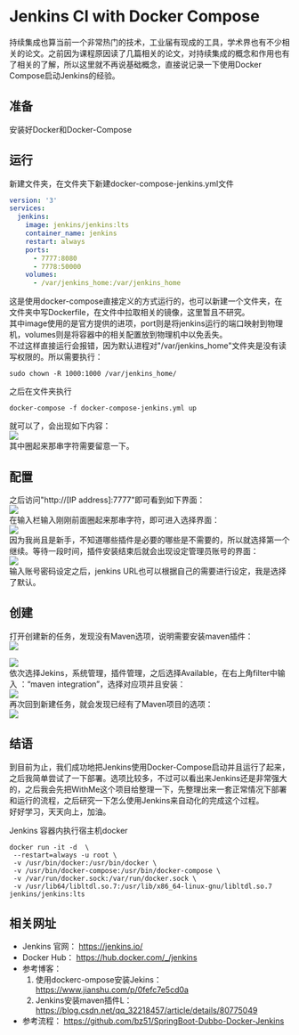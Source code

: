 # Jenkins CI with Docker Compose
持续集成也算当前一个非常热门的技术，工业届有现成的工具，学术界也有不少相关的论文。之前因为课程原因读了几篇相关的论文，对持续集成的概念和作用也有了相关的了解，所以这里就不再说基础概念，直接说记录一下使用Docker Compose启动Jenkins的经验。

## 准备
安装好Docker和Docker-Compose

## 运行
新建文件夹，在文件夹下新建docker-compose-jenkins.yml文件
```yml
version: '3'
services:
  jenkins:
    image: jenkins/jenkins:lts
    container_name: jenkins
    restart: always
    ports:
      - 7777:8080
      - 7778:50000
    volumes:
      - /var/jenkins_home:/var/jenkins_home
```
这是使用docker-compose直接定义的方式运行的，也可以新建一个文件夹，在文件夹中写Dockerfile，在文件中拉取相关的镜像，这里暂且不研究。  
其中image使用的是官方提供的进项，port则是将jenkins运行的端口映射到物理机，volumes则是将容器中的相关配置放到物理机中以免丢失。  
不过这样直接运行会报错，因为默认进程对"/var/jenkins_home"文件夹是没有读写权限的。所以需要执行：
```shell
sudo chown -R 1000:1000 /var/jenkins_home/
```
之后在文件夹执行
```shell
docker-compose -f docker-compose-jenkins.yml up
```
就可以了，会出现如下内容：  
![](assets/009/20190129-e8858f37.png)  
其中圈起来那串字符需要留意一下。

## 配置
之后访问"http://[IP address]:7777"即可看到如下界面：  
![](assets/009/20190129-3337e0f8.png)  
在输入栏输入刚刚前面圈起来那串字符，即可进入选择界面：  
![](assets/009/20190129-e15c6190.png)  
因为我尚且是新手，不知道哪些插件是必要的哪些是不需要的，所以就选择第一个继续。等待一段时间，插件安装结束后就会出现设定管理员账号的界面：  
![](assets/009/20190129-57f8cc6e.png)  
输入账号密码设定之后，jenkins URL也可以根据自己的需要进行设定，我是选择了默认。

## 创建
打开创建新的任务，发现没有Maven选项，说明需要安装maven插件：  
![](assets/009/20190129-db5bc299.png)  

![](assets/009/20190129-a5fcb5bd.png)  
依次选择Jekins，系统管理，插件管理，之后选择Available，在右上角filter中输入 ：“maven integration”，选择对应项并且安装：  
![](assets/009/20190129-bcfa1ecd.png)  
再次回到新建任务，就会发现已经有了Maven项目的选项：  
![](assets/009/20190129-30283cd7.png)  

## 结语
到目前为止，我们成功地把Jenkins使用Docker-Compose启动并且运行了起来，之后我简单尝试了一下部署。选项比较多，不过可以看出来Jenkins还是非常强大的，之后我会先把WithMe这个项目给整理一下，先整理出来一套正常情况下部署和运行的流程，之后研究一下怎么使用Jenkins来自动化的完成这个过程。  
好好学习，天天向上，加油。

Jenkins 容器内执行宿主机docker

```
docker run -it -d  \
 --restart=always -u root \
 -v /usr/bin/docker:/usr/bin/docker \
 -v /usr/bin/docker-compose:/usr/bin/docker-compose \
 -v /var/run/docker.sock:/var/run/docker.sock \
 -v /usr/lib64/libltdl.so.7:/usr/lib/x86_64-linux-gnu/libltdl.so.7 jenkins/jenkins:lts
```





## 相关网址
- Jenkins 官网： https://jenkins.io/
- Docker Hub： https://hub.docker.com/_/jenkins
- 参考博客：
    1. 使用dockerc-ompose安装Jekins：https://www.jianshu.com/p/0fefc7e5cd0a
    2. Jenkins安装maven插件L：https://blog.csdn.net/qq_32218457/article/details/80775049
- 参考流程： https://github.com/bz51/SpringBoot-Dubbo-Docker-Jenkins
